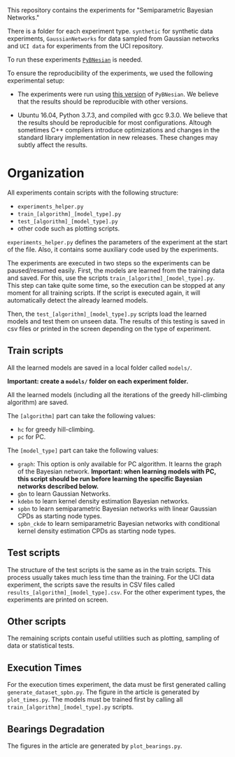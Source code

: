 This repository contains the experiments for "Semiparametric Bayesian Networks."

There is a folder for each experiment type. `synthetic` for synthetic data experiments, `GaussianNetworks` for data sampled from Gaussian networks and `UCI data` for experiments from the UCI repository.

To run these experiments [`PyBNesian`](https://github.com/davenza/PyBNesian) is needed. 

To ensure the reproducibility of the experiments, we used the following experimental setup:

- The experiments were run using [this version](https://github.com/davenza/PyBNesian/tree/440cd9a94fa3ef5d8f3132b945bc521eef7e6406) of `PyBNesian`. We believe that the results should be reproducible with other versions.

- Ubuntu 16.04, Python 3.7.3, and compiled with gcc 9.3.0. We believe that the results should be reproducible for most configurations. Altough sometimes C++ compilers introduce optimizations and changes in the standard library implementation in new releases. These changes may subtly affect the results.

Organization
=================

All experiments contain scripts with the following structure:

- `experiments_helper.py`
- `train_[algorithm]_[model_type].py`
- `test_[algorithm]_[model_type].py`
- other code such as plotting scripts.


`experiments_helper.py` defines the parameters of the experiment at the start of the file. Also, it contains some auxiliary code used by the experiments.

The experiments are executed in two steps so the experiments can be paused/resumed easily. First, the models are learned from the training data and saved. For this, use the scripts `train_[algorithm]_[model_type].py`. This step can take quite some time, so the execution can be stopped at any moment for all training scripts. If the script is executed again, it will automatically detect the already learned models.

Then, the `test_[algorithm]_[model_type].py` scripts load the learned models and test them on unseen data. The results of this testing is saved in csv files or printed in the screen depending on the type of experiment.

Train scripts
-----------------------------

All the learned models are saved in a local folder called `models/`.

**Important: create a `models/` folder on each experiment folder.**

All the learned models (including all the iterations of the greedy hill-climbing algorithm) are saved.

The `[algorithm]` part can take the following values:

- `hc` for greedy hill-climbing.
- `pc` for PC.
 
The `[model_type]` part can take the following values:

- `graph`: This option is only available for PC algorithm. It learns the graph of the Bayesian network. **Important: when learning models with PC, this script should be run before learning the specific Bayesian networks described below.**
- `gbn` to learn Gaussian Networks.
- `kdebn` to learn kernel density estimation Bayesian networks.
- `spbn` to learn semiparametric Bayesian networks with linear Gaussian CPDs as starting node types.
- `spbn_ckde` to learn semiparametric Bayesian networks with conditional kernel density estimation CPDs as starting node types.

Test scripts
-----------------------

The structure of the test scripts is the same as in the train scripts. This process usually takes much less time than the training. For the UCI data experiment, the scripts save the results in CSV files called `results_[algorithm]_[model_type].csv`. For the other experiment types, the experiments are printed on screen.

Other scripts
-------------------

The remaining scripts contain useful utilities such as plotting, sampling of data or statistical tests.

Execution Times
---------------

For the execution times experiment, the data must be first generated calling `generate_dataset_spbn.py`. The figure in the article is generated by `plot_times.py`. The models must be trained first by calling all `train_[algorithm]_[model_type].py` scripts.

Bearings Degradation
--------------------

The figures in the article are generated by `plot_bearings.py`.